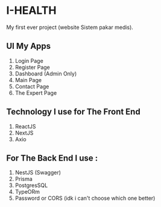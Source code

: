 # I-HEALTH
My first ever project (website Sistem pakar medis).
## UI My Apps
1. Login Page
2. Register Page
3. Dashboard (Admin Only)
4. Main Page
5. Contact Page
6. The Expert Page

## Technology I use for The Front End
1. ReactJS
2. NextJS
3. Axio

## For The Back End I use :
1. NestJS (Swagger)
2. Prisma
3. PostgresSQL
4. TypeORm
5. Password or CORS (idk i can't choose which one better)
